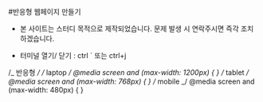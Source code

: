 #반응형 웹페이지 만들기

- 본 사이트는 스터디 목적으로 제작되었습니다.
  문제 발생 시 연락주시면 즉각 조치하겠습니다.

- 터미널 열기/ 닫기 : ctrl ` 또는 ctrl+j

\/_ 반응형 _/
/_ laptop _/
@media screen and (max-width: 1200px) {
}
/_ tablet _/
@media screen and (max-width: 768px) {
}
/_ mobile _/
@media screen and (max-width: 480px) {
}
